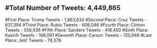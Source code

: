 #Total Number of Tweets: 4,449,865 
---
#First Place: Trump Tweets - 1,863,634
#Second Place: Cruz Tweets - 637,394
#Third Place: Rubio Tweets - 606,046
#Fourth Place: Clinton Tweets - 556,936
#Fifth Place: Sanders Tweets - 418,450
#Sixth Place: Kasich Tweets - 168,091
#Seventh Place: Carson Tweets - 120,946
#Last Place: Jeb! Tweets - 78,379
